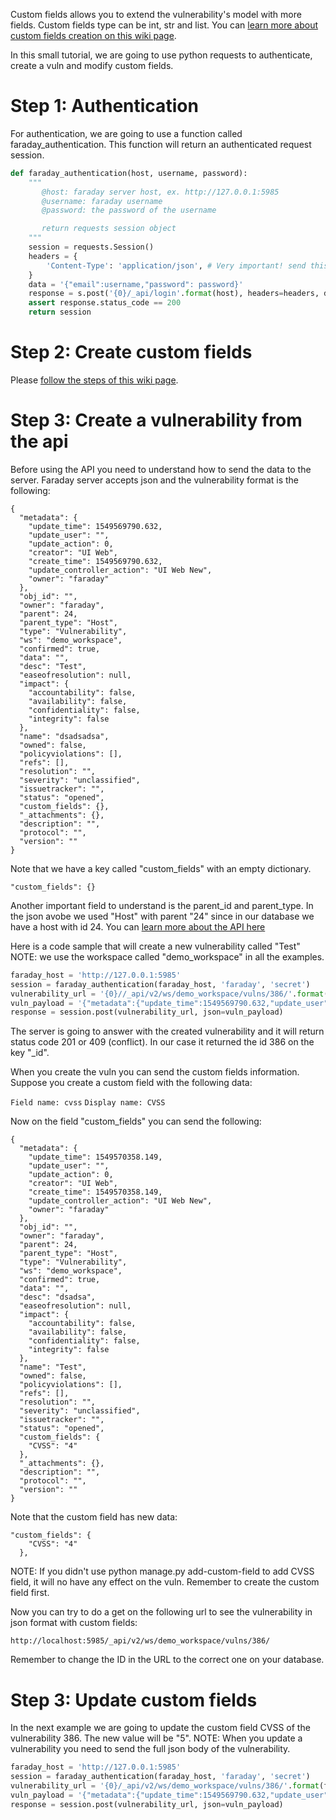 Custom fields allows you to extend the vulnerability's model with more fields. Custom fields type can be int, str and list.
You can [learn more about custom fields creation on this wiki page](https://github.com/infobyte/faraday/wiki/Custom-fields).

In this small tutorial, we are going to use python requests to authenticate, create a vuln and modify custom fields.

# Step 1: Authentication

For authentication, we are going to use a function called faraday_authentication. This function will return an authenticated request session.

``` python
def faraday_authentication(host, username, password):
    """
       @host: faraday server host, ex. http://127.0.0.1:5985
       @username: faraday username
       @password: the password of the username

       return requests session object
    """
    session = requests.Session()
    headers = {
        'Content-Type': 'application/json', # Very important! send this content-type header!!
    }
    data = '{"email":username,"password": password}'
    response = s.post('{0}/_api/login'.format(host), headers=headers, data=data)
    assert response.status_code == 200
    return session
```

# Step 2: Create custom fields

Please [follow the steps of this wiki page](https://github.com/infobyte/faraday/wiki/Custom-fields#how-to-use-custom-fields).

# Step 3: Create a vulnerability from the api

Before using the API you need to understand how to send the data to the server. Faraday server accepts json and the vulnerability format is the following:

```
{
  "metadata": {
    "update_time": 1549569790.632,
    "update_user": "",
    "update_action": 0,
    "creator": "UI Web",
    "create_time": 1549569790.632,
    "update_controller_action": "UI Web New",
    "owner": "faraday"
  },
  "obj_id": "",
  "owner": "faraday",
  "parent": 24,
  "parent_type": "Host",
  "type": "Vulnerability",
  "ws": "demo_workspace",
  "confirmed": true,
  "data": "",
  "desc": "Test",
  "easeofresolution": null,
  "impact": {
    "accountability": false,
    "availability": false,
    "confidentiality": false,
    "integrity": false
  },
  "name": "dsadsadsa",
  "owned": false,
  "policyviolations": [],
  "refs": [],
  "resolution": "",
  "severity": "unclassified",
  "issuetracker": "",
  "status": "opened",
  "custom_fields": {},
  "_attachments": {},
  "description": "",
  "protocol": "",
  "version": ""
}
```

Note that we have a key called "custom_fields" with an empty dictionary.
```
"custom_fields": {}
```

Another important field to understand is the parent_id and parent_type. In the json avobe we used "Host" with parent "24" since in our database we have a host with id 24.
You can [learn more about the API here](https://github.com/infobyte/faraday/wiki/API-Server)


Here is a code sample that will create a new vulnerability called "Test"
NOTE: we use the workspace called "demo_workspace" in all the examples. 

``` python
faraday_host = 'http://127.0.0.1:5985'
session = faraday_authentication(faraday_host, 'faraday', 'secret')
vulnerability_url = '{0}//_api/v2/ws/demo_workspace/vulns/386/'.format(faraday_host)
vuln_payload = '{"metadata":{"update_time":1549569790.632,"update_user":"","update_action":0,"creator":"UI Web","create_time":1549569790.632,"update_controller_action":"UI Web New","owner":"faraday"},"obj_id":"","owner":"faraday","parent":24,"parent_type":"Host","type":"Vulnerability","ws":"demo_workspace","confirmed":true,"data":"","desc":"dsadsadsa","easeofresolution":null,"impact":{"accountability":false,"availability":false,"confidentiality":false,"integrity":false},"name":"Test","owned":false,"policyviolations":[],"refs":[],"resolution":"","severity":"unclassified","issuetracker":"","status":"opened","custom_fields":{},"_attachments":{},"description":"","protocol":"","version":""}'
response = session.post(vulnerability_url, json=vuln_payload)
```

The server is going to answer with the created vulnerability and it will return status code 201 or 409 (conflict).
In our case it returned the id 386 on the key "_id".

When you create the vuln you can send the custom fields information. Suppose you create a custom field with the following data:

`Field name: cvss`
`Display name: CVSS`

Now on the field "custom_fields" you can send the following:

```
{
  "metadata": {
    "update_time": 1549570358.149,
    "update_user": "",
    "update_action": 0,
    "creator": "UI Web",
    "create_time": 1549570358.149,
    "update_controller_action": "UI Web New",
    "owner": "faraday"
  },
  "obj_id": "",
  "owner": "faraday",
  "parent": 24,
  "parent_type": "Host",
  "type": "Vulnerability",
  "ws": "demo_workspace",
  "confirmed": true,
  "data": "",
  "desc": "dsadsa",
  "easeofresolution": null,
  "impact": {
    "accountability": false,
    "availability": false,
    "confidentiality": false,
    "integrity": false
  },
  "name": "Test",
  "owned": false,
  "policyviolations": [],
  "refs": [],
  "resolution": "",
  "severity": "unclassified",
  "issuetracker": "",
  "status": "opened",
  "custom_fields": {
    "CVSS": "4"
  },
  "_attachments": {},
  "description": "",
  "protocol": "",
  "version": ""
}
```

Note that the custom field has new data:

```
"custom_fields": {
    "CVSS": "4"
  },
```

NOTE: If you didn't use python manage.py add-custom-field to add CVSS field, it will no have any effect on the vuln. Remember to create the custom field first.

Now you can try to do a get on the following url to see the vulnerability in json format with custom fields:

`http://localhost:5985/_api/v2/ws/demo_workspace/vulns/386/`

Remember to change the ID in the URL to the correct one on your database.

# Step 3: Update custom fields

In the next example we are going to update the custom field CVSS of the vulnerability 386. The new value will be "5". 
NOTE: When you update a vulnerability you need to send the full json body of the vulnerability.

``` python
faraday_host = 'http://127.0.0.1:5985'
session = faraday_authentication(faraday_host, 'faraday', 'secret')
vulnerability_url = '{0}/_api/v2/ws/demo_workspace/vulns/386/'.format(faraday_host)
vuln_payload = '{"metadata":{"update_time":1549569790.632,"update_user":"","update_action":0,"creator":"UI Web","create_time":1549569790.632,"update_controller_action":"UI Web New","owner":"faraday"},"obj_id":"","owner":"faraday","parent":24,"parent_type":"Host","type":"Vulnerability","ws":"demo_workspace","confirmed":true,"data":"","desc":"dsadsadsa","easeofresolution":null,"impact":{"accountability":false,"availability":false,"confidentiality":false,"integrity":false},"name":"Test","owned":false,"policyviolations":[],"refs":[],"resolution":"","severity":"unclassified","issuetracker":"","status":"opened","custom_fields":"CVSS": "5","_attachments":{},"description":"","protocol":"","version":""}'
response = session.post(vulnerability_url, json=vuln_payload)
```